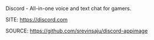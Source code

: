 
 Discord - All-in-one voice and text chat for gamers.
 
 SITE: https://discord.com

 SOURCE: https://github.com/srevinsaju/discord-appimage
